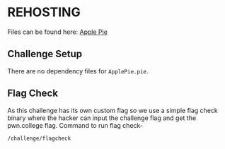 # REHOSTING

Files can be found here: [Apple Pie](https://github.com/Herbrant/HSCTF7-writups/tree/master/misc/apple-pie)

## Challenge Setup
There are no dependency files for `ApplePie.pie`.

## Flag Check

As this challenge has its own custom flag so we use a simple flag check binary where the hacker can input the challenge flag and get the pwn.college flag. Command to run flag check-
```
/challenge/flagcheck
```
